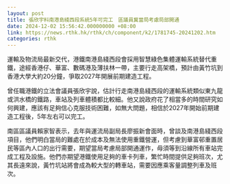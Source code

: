 ```yaml
---
layout: post
title: 張欣宇料南港島綫西段系統5年可完工　區議員冀當局考慮局部開通
date: 2024-12-02 15:56:42.000000000 +08:00
link: https://news.rthk.hk/rthk/ch/component/k2/1781745-20241202.htm
categories: rthk
---
```


運輸及物流局最新交代，港鐵南港島綫西段會採用智慧綠色集體運輸系統替代重鐵，途經香港仔、華富、數碼港及薄扶林一帶，主要行走高架橋，預計由黃竹坑到香港大學大約20分鐘，爭取2027年開展前期建造工程。

曾任職港鐵的立法會議員張欣宇說，估計行走南港島綫西段的運輸系統類似東九龍或洪水橋的鐵路，車站及列車體積都比較細。他又說政府花了相當多的時間研究如何興建，應該有足夠信心克服技術困難，如無大問題，相信於2027年開始前期建造工程後，5年左右可以完工。

南區區議員賴家智表示，去年與運流局副局長廖振新會面時，曾談及南港島綫西段項目，他們明白當局的難處在於成本及無法使用重鐵營運，但考慮到華富邨重置居民等區內人口的出行需要，期望當局考慮局部開通運作，毋須等到沿線所有車站完成工程及設施。他們亦期望港鐵使用足夠的車卡列車，繁忙時間提供足夠班次，尤其長遠來說，黃竹坑站將會成為較大型的轉車站，需要因應乘客量調整列車及班次。

